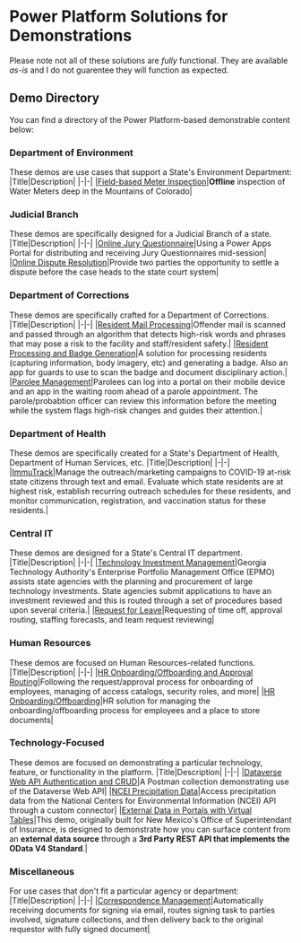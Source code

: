 # Power Platform Solutions for Demonstrations
Please note not all of these solutions are *fully* functional. They are available *as-is* and I do not guarentee they will function as expected.

## Demo Directory
You can find a directory of the Power Platform-based demonstrable content below:

### Department of Environment
These demos are use cases that support a State's Environment Department:
|Title|Description|
|-|-|
|[Field-based Meter Inspection](./Field-Meter-Inspection/)|**Offline** inspection of Water Meters deep in the Mountains of Colorado|

### Judicial Branch
These demos are specifically designed for a Judicial Branch of a state.
|Title|Description|
|-|-|
|[Online Jury Questionnaire](./Jury-Questionnaire/)|Using a Power Apps Portal for distributing and receiving Jury Questionnaires mid-session|
|[Online Dispute Resolution](./Online-Dispute-Resolution/)|Provide two parties the opportunity to settle a dispute before the case heads to the state court system|

### Department of Corrections
These demos are specifically crafted for a Department of Corrections.
|Title|Description|
|-|-|
|[Resident Mail Processing](./Offender-Mail-Processing/)|Offender mail is scanned and passed through an algorithm that detects high-risk words and phrases that may pose a risk to the facility and staff/resident safety.|
|[Resident Processing and Badge Generation](./Offender-Mail-Processing/)|A solution for processing residents (capturing information, body imagery, etc) and generating a badge. Also an app for guards to use to scan the badge and document disciplinary action.|
|[Parolee Management](./DOC-Parole-Check-In/)|Parolees can log into a portal on their mobile device and an app in the waiting room ahead of a parole appointment. The parole/probabtion officer can review this information before the meeting while the system flags high-risk changes and guides their attention.|

### Department of Health
These demos are specifically created for a State's Department of Health, Department of Human Services, etc.
|Title|Description|
|-|-|
|[ImmuTrack](./ImmuTrack/)|Manage the outreach/marketing campaigns to COVID-19 at-risk state citizens through text and email. Evaluate which state residents are at highest risk, establish recurring outreach schedules for these residents, and monitor communication, registration, and vaccination status for these residents.|

### Central IT
These demos are designed for a State's Central IT department.
|Title|Description|
|-|-|
|[Technology Investment Management](./Technology-Investment-Management/)|Georgia Technology Authority's Enterprise Portfolio Management Office (EPMO) assists state agencies with the planning and procurement of large technology investments. State agencies submit applications to have an investment reviewed and this is routed through a set of procedures based upon several criteria.|
|[Request for Leave](./Request-For-Leave/)|Requesting of time off, approval routing, staffing forecasts, and team request reviewing|

### Human Resources
These demos are focused on Human Resources-related functions.
|Title|Description|
|-|-|
|[HR Onboarding/Offboarding and Approval Routing](./onboarding-offboarding-approval/)|Following the request/approval process for onboarding of employees, managing of access catalogs, security roles, and more|
|[HR Onboarding/Offboarding](./HR-Onboarding-Offboarding/)|HR solution for managing the onboarding/offboarding process for employees and a place to store documents|

### Technology-Focused
These demos are focused on demonstrating a particular technology, feature, or functionality in the platform.
|Title|Description|
|-|-|
|[Dataverse Web API Authentication and CRUD](./Dataverse-API/)|A Postman collection demonstrating use of the Dataverse Web API|
|[NCEI Precipitation Data](./NCEI-Precipitation/)|Access precipitation data from the National Centers for Environmental Information (NCEI) API through a custom connector|
|[External Data in Portals with Virtual Tables](./Virtual-Tables-Demo/)|This demo, originally built for New Mexico's Office of Superintendant of Insurance, is designed to demonstrate how you can surface content from an **external data source** through a **3rd Party REST API that implements the OData V4 Standard**.|

### Miscellaneous
For use cases that don't fit a particular agency or department:
|Title|Description|
|-|-|
|[Correspondence Management](./Correspondence-Management/)|Automatically receiving documents for signing via email, routes signing task to parties involved, signature collections, and then delivery back to the original requestor with fully signed document|

